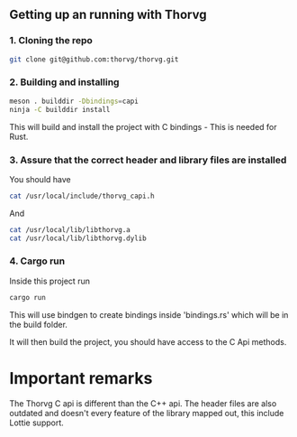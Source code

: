 ## Getting up an running with Thorvg


### 1. Cloning the repo

```bash
git clone git@github.com:thorvg/thorvg.git
```

### 2. Building and installing

```bash
meson . builddir -Dbindings=capi
ninja -C builddir install
```

This will build and install the project with C bindings - This is needed for Rust.

### 3. Assure that the correct header and library files are installed

You should have

```bash
cat /usr/local/include/thorvg_capi.h
```

And 

```bash
cat /usr/local/lib/libthorvg.a
cat /usr/local/lib/libthorvg.dylib
```

### 4. Cargo run

Inside this project run

```bash
cargo run
```

This will use bindgen to create bindings inside 'bindings.rs' which will be in the build folder.

It will then build the project, you should have access to the C Api methods.

# Important remarks

The Thorvg C api is different than the C++ api. The header files are also outdated and doesn't every feature of the library mapped out, this include Lottie support.